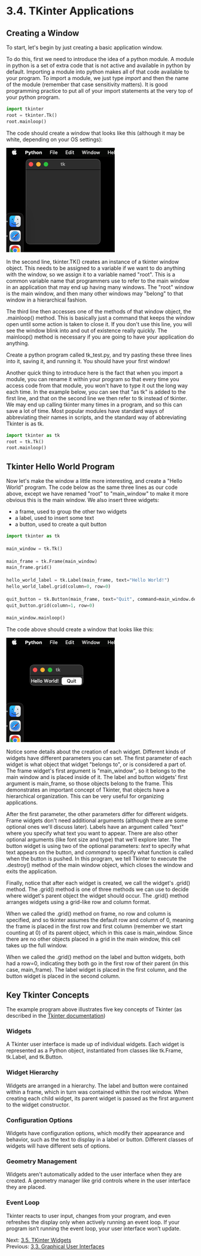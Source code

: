 # 3.4. TKinter Applications

## Creating a Window 

To start, let's begin by just creating a basic application window. 

To do this, first we need to introduce the idea of a python module. A module in python is a set of extra code that is 
not active and available in python by default. Importing a module into python makes all of that code available to your 
program. To import a module, we just type *import* and then the name of the module (remember that case sensitivity 
matters). It is good programming practice to put all of your import statements at the very top of your python program. 

```python
import tkinter
root = tkinter.Tk()
root.mainloop()
```

The code should create a window that looks like this (although it may be white, depending on your OS settings):

![An empty Tk window](../images/tkinter1.png)

In the second line, tkinter.TK() creates an instance of a tkinter window object. This needs to be assigned to a variable 
if we want to do anything with the window, so we assign it to a variable named "root". This is a common variable name 
that programmers use to refer to the main window in an application that may end up having many windows. The "root" 
window is the main window, and then many other windows may "belong" to that window in a hierarchical fashion.

The third line then accesses one of the methods of that window object, the .mainloop() method. This is basically just a 
command that keeps the window open until some action is taken to close it. If you don't use this line, you will see the
window blink into and out of existence really quickly. The mainloop() method is necessary if you are going to have your
application do anything.

Create a python program called tk_test.py, and try pasting these three lines into it, saving it, and running it. You
should have your first window!

Another quick thing to introduce here is the fact that when you import a module, you can rename it within your program
so that every time you access code from that module, you won't have to type it out the long way each time. In the 
example below, you can see that "as tk" is added to the first line, and that on the second line we then refer to tk 
instead of tkinter. We may end up calling tkinter many times in a program, and so this can save a lot of time. Most 
popular modules have standard ways of abbreviating their names in scripts, and the standard way of abbreviating Tkinter
is as tk.

```python
import tkinter as tk
root = tk.Tk()
root.mainloop()
```

## Tkinter Hello World Program

Now let's make the window a little more interesting, and create a "Hello World" program. The code below as the same 
three lines as our code above, except we have renamed "root" to "main_window" to make it more obvious this is the main 
window. We also insert three widgets:
- a frame, used to group the other two widgets
- a label, used to insert some text
- a button, used to create a quit button

```python
import tkinter as tk

main_window = tk.Tk()

main_frame = tk.Frame(main_window)
main_frame.grid()

hello_world_label = tk.Label(main_frame, text="Hello World!")
hello_world_label.grid(column=0, row=0)

quit_button = tk.Button(main_frame, text="Quit", command=main_window.destroy)
quit_button.grid(column=1, row=0)

main_window.mainloop()
```

The code above should create a window that looks like this:

![An empty Tk window](../images/tkinter2.png)

Notice some details about the creation of each widget. Different kinds of widgets have different parameters you can 
set. The first parameter of each widget is what object that widget "belongs to", or is considered a part of. The 
frame widget's first argument is "main_window", so it belongs to the main window and is placed inside of it. The label 
and button widgets' first argument is main_frame, so those objects belong to the frame. This demonstrates an important 
concept of Tkinter, that objects have a hierarchical organization. This can be very useful for organizing applications.

After the first parameter, the other parameters differ for different widgets. Frame widgets don't need additional 
arguments (although there are some optional ones we'll discuss later). Labels have an argument called "text" where you
specify what text you want to appear. There are also other optional arguments (like font size and type) that we'll 
explore later. The button widget is using two of the optional parameters: *text* to specify what text appears on the 
button, and *command* to specify what function is called when the button is pushed. In this program, we tell Tkinter
to execute the .destroy() method of the main window object, which closes the window and exits the application.

Finally, notice that after each widget is created, we call the widget's .grid() method. The .grid() method is one of 
three methods we can use to decide where widget's parent object the widget should occur. The .grid() method arranges 
widgets using a grid-like row and column format. 

When we called the .grid() method on frame, no row and column is specified, and so tkinter assumes the default row and 
column of 0, meaning the frame is placed in the first row and first column (remember we start counting at 0) of its 
parent object, which in this case is main_window. Since there are no other objects placed in a grid in the main window, 
this cell takes up the full window. 

When we called the .grid() method on the label and button widgets, both had a row=0, indicating they both go in the 
first row of their parent (in this case, main_frame). The label widget is placed in the first column, and the button 
widget is placed in the second column.

## Key Tkinter Concepts

The example program above illustrates five key concepts of Tkinter (as described in the [Tkinter documentation](https://docs.python.org/3/library/tkinter))

### Widgets
A Tkinter user interface is made up of individual widgets. Each widget is represented as a Python object, 
instantiated from classes like tk.Frame, tk.Label, and tk.Button.

### Widget Hierarchy
Widgets are arranged in a hierarchy. The label and button were contained within a frame, which in 
turn was contained within the root window. When creating each child widget, its parent widget is passed as the first 
argument to the widget constructor.

### Configuration Options
Widgets have configuration options, which modify their appearance and behavior, such as the 
text to display in a label or button. Different classes of widgets will have different sets of options.

### Geometry Management
Widgets aren't automatically added to the user interface when they are created. A geometry manager like grid controls 
where in the user interface they are placed.

### Event Loop
Tkinter reacts to user input, changes from your program, and even refreshes the display only when actively running an 
event loop. If your program isn’t running the event loop, your user interface won’t update.


Next: [3.5. TKinter Widgets](3.5.%20TKinter%20Widgets.md)<br>
Previous: [3,3. Graphical User Interfaces](3.3.%20Graphical%20User%20Interfaces.md)